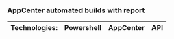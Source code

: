 ### AppCenter automated builds with report ###

**Technologies:** | Powershell | AppCenter | API 
---|---|---|---

